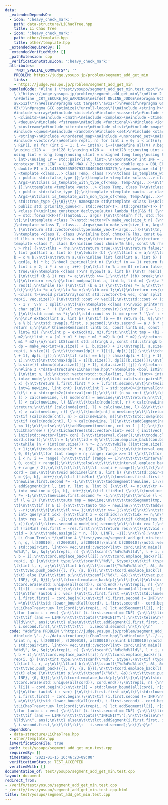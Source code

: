 ```yaml
---
data:
  _extendedDependsOn:
  - icon: ':heavy_check_mark:'
    path: data-structure/LiChaoTree.hpp
    title: Li Chao Tree
  - icon: ':heavy_check_mark:'
    path: other/template.hpp
    title: other/template.hpp
  _extendedRequiredBy: []
  _extendedVerifiedWith: []
  _pathExtension: cpp
  _verificationStatusIcon: ':heavy_check_mark:'
  attributes:
    '*NOT_SPECIAL_COMMENTS*': ''
    PROBLEM: https://judge.yosupo.jp/problem/segment_add_get_min
    links:
    - https://judge.yosupo.jp/problem/segment_add_get_min
  bundledCode: "#line 1 \"test/yosupo/segment_add_get_min.test.cpp\"\n#define PROBLEM\
    \ \"https://judge.yosupo.jp/problem/segment_add_get_min\"\n#line 2 \"other/template.hpp\"\
    \n#define _CRT_SECURE_NO_WARNINGS\n#ifdef ONLINE_JUDGE\n#pragma GCC target(\"\
    avx512f\")\n#else\n#pragma GCC target(\"avx2\")\n#endif\n#pragma GCC optimize(\"\
    O3\")\n#pragma GCC optimize(\"unroll-loops\")\n#include <string.h>\n#include <algorithm>\n\
    #include <array>\n#include <bitset>\n#include <cassert>\n#include <cfloat>\n#include\
    \ <climits>\n#include <cmath>\n#include <complex>\n#include <ctime>\n#include\
    \ <deque>\n#include <fstream>\n#include <functional>\n#include <iomanip>\n#include\
    \ <iostream>\n#include <iterator>\n#include <list>\n#include <map>\n#include <memory>\n\
    #include <queue>\n#include <random>\n#include <set>\n#include <stack>\n#include\
    \ <string>\n#include <unordered_map>\n#include <unordered_set>\n#include <utility>\n\
    #include <vector>\n\n#define rep(i, n) for (int i = 0; i < int(n); i++)\n#define\
    \ REP(i, n) for (int i = 1; i <= int(n); i++)\n#define all(V) V.begin(), V.end()\n\
    \nusing i128 = __int128_t;\nusing u128 = __uint128_t;\nusing uint = unsigned int;\n\
    using lint = long long;\nusing ulint = unsigned long long;\nusing P = std::pair<int,\
    \ int>;\nusing LP = std::pair<lint, lint>;\n\nconstexpr int INF = INT_MAX / 2;\n\
    constexpr lint LINF = LLONG_MAX / 2;\nconstexpr double eps = DBL_EPSILON;\nconstexpr\
    \ double PI = 3.141592653589793238462643383279;\n\nnamespace std {\n\ttemplate\
    \ <template <class...> class Temp, class T>\n\tclass is_template_with_type_of\
    \ : public std::false_type {};\n\ttemplate <template <class...> class Temp, class...\
    \ Args>\n\tclass is_template_with_type_of<Temp, Temp<Args...>>\n\t\t: public std::true_type\
    \ {};\n\ttemplate <template <auto...> class Temp, class T>\n\tclass is_template_with_non_type_of\
    \ : public std::false_type {};\n\ttemplate <template <auto...> class Temp, auto...\
    \ Args>\n\tclass is_template_with_non_type_of<Temp, Temp<Args...>>\n\t\t: public\
    \ std::true_type {};\n};\t// namespace std\ntemplate <class T>\nclass prique :\
    \ public std::priority_queue<T, std::vector<T>, std::greater<T>> {\n};\ntemplate\
    \ <class F>\ninline constexpr decltype(auto) lambda_fix(F&& f) {\n\treturn [f\
    \ = std::forward<F>(f)](auto&&... args) {\n\t\treturn f(f, std::forward<decltype(args)>(args)...);\n\
    \t};\n}\ntemplate <class T>\nstd::vector<T> make_vec(size_t n) {\n\treturn std::vector<T>(n);\n\
    }\ntemplate <class T, class... Args>\nauto make_vec(size_t n, Args&&... args)\
    \ {\n\treturn std::vector<decltype(make_vec<T>(args...))>(\n\t\tn, make_vec<T>(std::forward<Args>(args)...));\n\
    }\ntemplate <class T, class U>\ninline bool chmax(T& lhs, const U& rhs) {\n\t\
    if (lhs < rhs) {\n\t\tlhs = rhs;\n\t\treturn true;\n\t}\n\treturn false;\n}\n\
    template <class T, class U>\ninline bool chmin(T& lhs, const U& rhs) {\n\tif (lhs\
    \ > rhs) {\n\t\tlhs = rhs;\n\t\treturn true;\n\t}\n\treturn false;\n}\ninline\
    \ lint gcd(lint a, lint b) {\n\twhile (b) {\n\t\tlint c = a;\n\t\ta = b;\n\t\t\
    b = c % b;\n\t}\n\treturn a;\n}\ninline lint lcm(lint a, lint b) { return a /\
    \ gcd(a, b) * b; }\nbool isprime(lint n) {\n\tif (n == 1) return false;\n\tfor\
    \ (int i = 2; i * i <= n; i++) {\n\t\tif (n % i == 0) return false;\n\t}\n\treturn\
    \ true;\n}\ntemplate <class T>\nT mypow(T a, lint b) {\n\tT res(1);\n\twhile (true)\
    \ {\n\t\tif (b & 1) res *= a;\n\t\tb >>= 1;\n\t\tif (!b) break;\n\t\ta *= a;\n\
    \t}\n\treturn res;\n}\nlint modpow(lint a, lint b, lint m) {\n\ta %= m;\n\tlint\
    \ res(1);\n\twhile (b) {\n\t\tif (b & 1) {\n\t\t\tres *= a;\n\t\t\tres %= m;\n\
    \t\t}\n\t\ta *= a;\n\t\ta %= m;\n\t\tb >>= 1;\n\t}\n\treturn res;\n}\ntemplate\
    \ <class T>\nvoid printArray(const std::vector<T>& vec, char split = ' ') {\n\t\
    rep(i, vec.size()) {\n\t\tstd::cout << vec[i];\n\t\tstd::cout << (i == (int)vec.size()\
    \ - 1 ? '\\n' : split);\n\t}\n}\ntemplate <class T>\nvoid printArray(T l, T r,\
    \ char split = ' ') {\n\tT rprev = std::prev(r);\n\tfor (T i = l; i != r; i++)\
    \ {\n\t\tstd::cout << *i;\n\t\tstd::cout << (i == rprev ? '\\n' : split);\n\t\
    }\n}\nLP extGcd(lint a, lint b) {\n\tif (b == 0) return {1, 0};\n\tLP s = extGcd(b,\
    \ a % b);\n\tstd::swap(s.first, s.second);\n\ts.second -= a / b * s.first;\n\t\
    return s;\n}\nLP ChineseRem(const lint& b1, const lint& m1, const lint& b2, const\
    \ lint& m2) {\n\tlint p = extGcd(m1, m2).first;\n\tlint tmp = (b2 - b1) * p %\
    \ m2;\n\tlint r = (b1 + m1 * tmp + m1 * m2) % (m1 * m2);\n\treturn std::make_pair(r,\
    \ m1 * m2);\n}\nint LCS(const std::string& a, const std::string& b) {\n\tauto\
    \ dp = make_vec<int>(a.size() + 1, b.size() + 1);\n\trep(i, a.size()) {\n\t\t\
    rep(j, b.size()) {\n\t\t\tchmax(dp[i + 1][j], dp[i][j]);\n\t\t\tchmax(dp[i][j\
    \ + 1], dp[i][j]);\n\t\t\tif (a[i] == b[j]) chmax(dp[i + 1][j + 1], dp[i][j] +\
    \ 1);\n\t\t}\n\t\tchmax(dp[i + 1][b.size()], dp[i][b.size()]);\n\t}\n\trep(j,\
    \ b.size()) chmax(dp[a.size()][j + 1], dp[a.size()][j]);\n\treturn dp[a.size()][b.size()];\n\
    }\n#line 3 \"data-structure/LiChaoTree.hpp\"\ntemplate <bool isMin>\nclass LiChaoTree\
    \ {\n\tint n, id;\n\tstd::vector<std::tuple<lint, lint, lint>> interval;\n\tstd::vector<std::pair<LP,\
    \ int>> node;\n\tstd::vector<lint> cord;\n\tlint calc(std::pair<LP, int> l, lint\
    \ x) {\n\t\treturn l.first.first * x + l.first.second;\n\t}\n\tvoid addSegment(std::pair<LP,\
    \ int>& newLine, lint cnt) {\n\t\tlint l = std::get<0>(interval[cnt]), m = std::get<1>(interval[cnt]),\n\
    \t\t\t r = std::get<2>(interval[cnt]);\n\t\tif (n <= cnt) {\n\t\t\tif (calc(node[cnt],\
    \ l) > calc(newLine, l)) node[cnt] = newLine;\n\t\t\treturn;\n\t\t}\n\t\tif (calc(node[cnt],\
    \ l) < calc(newLine, l) &&\n\t\t\tcalc(node[cnt], r) < calc(newLine, r))\n\t\t\
    \treturn;\n\t\tif (calc(node[cnt], l) > calc(newLine, l) &&\n\t\t\tcalc(node[cnt],\
    \ r) > calc(newLine, r)) {\n\t\t\tnode[cnt] = newLine;\n\t\t\treturn;\n\t\t}\n\
    \t\tif (calc(node[cnt], m) > calc(newLine, m))\n\t\t\tstd::swap(node[cnt], newLine);\n\
    \t\tif (calc(node[cnt], l) > calc(newLine, l))\n\t\t\taddSegment(newLine, cnt\
    \ << 1);\n\t\telse\n\t\t\taddSegment(newLine, cnt << 1 | 1);\n\t}\n\n  public:\n\
    \tLiChaoTree() {}\n\tLiChaoTree(std::vector<lint> vec) { init(vec); }\n\tvoid\
    \ init(std::vector<lint> con) {\n\t\tinterval.clear();\n\t\tnode.clear();\n\t\t\
    cord.clear();\n\t\tn = 1;\n\t\tid = 0;\n\t\tcon.emplace_back(con.back() + 1);\n\
    \t\twhile (n < (int)con.size()) n *= 2;\n\t\twhile ((int)con.size() < n + 1) con.emplace_back(con.back()\
    \ + 1);\n\t\tnode.assign(2 * n, {{0, LINF}, -1});\n\t\tinterval.emplace_back(0,\
    \ 0, 0);\n\t\tfor (int range = n; range; range >>= 1) {\n\t\t\tfor (int i = 0;\
    \ i < n; i += range) {\n\t\t\t\tif (range == 1)\n\t\t\t\t\tinterval.emplace_back(con[i],\
    \ 0, con[i + range]);\n\t\t\t\telse\n\t\t\t\t\tinterval.emplace_back(con[i], con[i\
    \ + range / 2],\n\t\t\t\t\t\t\t\t\t\t  con[i + range]);\n\t\t\t}\n\t\t}\n\t\t\
    cord = con;\n\t}\n\tvoid addLine(lint a, lint b) {\n\t\tstd::pair<LP, int> newLine\
    \ = {{a, b}, id++};\n\t\tif (!isMin) {\n\t\t\tnewLine.first.first *= -1;\n\t\t\
    \tnewLine.first.second *= -1;\n\t\t}\n\t\taddSegment(newLine, 1);\n\t}\n\tvoid\
    \ addSegment(int l, int r, lint a, lint b) {\n\t\tl += n;\n\t\tr += n;\n\t\tstd::pair<LP,\
    \ int> newLine = {{a, b}, id++};\n\t\tif (!isMin) {\n\t\t\tnewLine.first.first\
    \ *= -1;\n\t\t\tnewLine.first.second *= -1;\n\t\t}\n\t\twhile (l < r) {\n\t\t\t\
    if (l & 1) {\n\t\t\t\tauto tmp = newLine;\n\t\t\t\taddSegment(tmp, l++);\n\t\t\
    \t}\n\t\t\tif (r & 1) {\n\t\t\t\tauto tmp = newLine;\n\t\t\t\taddSegment(tmp,\
    \ --r);\n\t\t\t}\n\t\t\tl >>= 1;\n\t\t\tr >>= 1;\n\t\t}\n\t}\n\tstd::pair<lint,\
    \ int> query(int idx) {\n\t\tlint x = cord[idx];\n\t\tidx += n;\n\t\tstd::pair<lint,\
    \ int> res = {LINF, -1};\n\t\twhile (idx) {\n\t\t\tif (chmin(res.first, calc(node[idx],\
    \ x)))\n\t\t\t\tres.second = node[idx].second;\n\t\t\tidx >>= 1;\n\t\t}\n\t\t\
    if (!isMin) res.first = -res.first;\n\t\treturn res;\n\t}\n\tvoid clear() {\n\t\
    \tid = 0;\n\t\tnode.assign(2 * n, {{0, LINF}, -1});\n\t}\n};\n\n/**\n * @title\
    \ Li Chao Tree\n */\n#line 4 \"test/yosupo/segment_add_get_min.test.cpp\"\nint\
    \ n, q, l[200010], r[200010], a[200010];\nlint b[200010];\nstd::vector<std::pair<P,\
    \ std::pair<int, lint>>> vec;\nstd::vector<lint> cord;\nint main() {\n\tscanf(\"\
    %d%d\", &n, &q);\n\trep(i, n) {\n\t\tscanf(\"%d%d%d%lld\", l + i, r + i, a + i,\
    \ b + i);\n\t\tcord.emplace_back(l[i]);\n\t\tcord.emplace_back(r[i]);\n\t}\n\t\
    rep(i, q) {\n\t\tint type;\n\t\tscanf(\"%d\", &type);\n\t\tif (type == 0) {\n\t\
    \t\tint l, r, a;\n\t\t\tlint b;\n\t\t\tscanf(\"%d%d%d%lld\", &l, &r, &a, &b);\n\
    \t\t\tvec.push_back({{l, r}, {a, b}});\n\t\t\tcord.emplace_back(l);\n\t\t\tcord.emplace_back(r);\n\
    \t\t} else {\n\t\t\tint p;\n\t\t\tscanf(\"%d\", &p);\n\t\t\tvec.push_back({{p,\
    \ INF}, {0, 0}});\n\t\t\tcord.emplace_back(p);\n\t\t}\n\t}\n\tstd::sort(all(cord));\n\
    \tcord.erase(std::unique(all(cord)), cord.end());\n\trep(i, n) {\n\t\tl[i] = std::lower_bound(all(cord),\
    \ l[i]) - cord.begin();\n\t\tr[i] = std::lower_bound(all(cord), r[i]) - cord.begin();\n\
    \t}\n\tfor (auto& i : vec) {\n\t\ti.first.first =\n\t\t\tstd::lower_bound(all(cord),\
    \ i.first.first) - cord.begin();\n\t\tif (i.first.second != INF)\n\t\t\ti.first.second\
    \ =\n\t\t\t\tstd::lower_bound(all(cord), i.first.second) - cord.begin();\n\t}\n\
    \tLiChaoTree<true> lct(cord);\n\trep(i, n) lct.addSegment(l[i], r[i], a[i], b[i]);\n\
    \tfor (auto i : vec) {\n\t\tif (i.first.second == INF) {\n\t\t\tlint ans = lct.query(i.first.first).first;\n\
    \t\t\tif (ans == LINF)\n\t\t\t\tputs(\"INFINITY\");\n\t\t\telse\n\t\t\t\tprintf(\"\
    %lld\\n\", ans);\n\t\t} else\n\t\t\tlct.addSegment(i.first.first, i.first.second,\
    \ i.second.first,\n\t\t\t\t\t\t   i.second.second);\n\t}\n}\n"
  code: "#define PROBLEM \"https://judge.yosupo.jp/problem/segment_add_get_min\"\n\
    #include \"../../data-structure/LiChaoTree.hpp\"\n#include \"../../other/template.hpp\"\
    \nint n, q, l[200010], r[200010], a[200010];\nlint b[200010];\nstd::vector<std::pair<P,\
    \ std::pair<int, lint>>> vec;\nstd::vector<lint> cord;\nint main() {\n\tscanf(\"\
    %d%d\", &n, &q);\n\trep(i, n) {\n\t\tscanf(\"%d%d%d%lld\", l + i, r + i, a + i,\
    \ b + i);\n\t\tcord.emplace_back(l[i]);\n\t\tcord.emplace_back(r[i]);\n\t}\n\t\
    rep(i, q) {\n\t\tint type;\n\t\tscanf(\"%d\", &type);\n\t\tif (type == 0) {\n\t\
    \t\tint l, r, a;\n\t\t\tlint b;\n\t\t\tscanf(\"%d%d%d%lld\", &l, &r, &a, &b);\n\
    \t\t\tvec.push_back({{l, r}, {a, b}});\n\t\t\tcord.emplace_back(l);\n\t\t\tcord.emplace_back(r);\n\
    \t\t} else {\n\t\t\tint p;\n\t\t\tscanf(\"%d\", &p);\n\t\t\tvec.push_back({{p,\
    \ INF}, {0, 0}});\n\t\t\tcord.emplace_back(p);\n\t\t}\n\t}\n\tstd::sort(all(cord));\n\
    \tcord.erase(std::unique(all(cord)), cord.end());\n\trep(i, n) {\n\t\tl[i] = std::lower_bound(all(cord),\
    \ l[i]) - cord.begin();\n\t\tr[i] = std::lower_bound(all(cord), r[i]) - cord.begin();\n\
    \t}\n\tfor (auto& i : vec) {\n\t\ti.first.first =\n\t\t\tstd::lower_bound(all(cord),\
    \ i.first.first) - cord.begin();\n\t\tif (i.first.second != INF)\n\t\t\ti.first.second\
    \ =\n\t\t\t\tstd::lower_bound(all(cord), i.first.second) - cord.begin();\n\t}\n\
    \tLiChaoTree<true> lct(cord);\n\trep(i, n) lct.addSegment(l[i], r[i], a[i], b[i]);\n\
    \tfor (auto i : vec) {\n\t\tif (i.first.second == INF) {\n\t\t\tlint ans = lct.query(i.first.first).first;\n\
    \t\t\tif (ans == LINF)\n\t\t\t\tputs(\"INFINITY\");\n\t\t\telse\n\t\t\t\tprintf(\"\
    %lld\\n\", ans);\n\t\t} else\n\t\t\tlct.addSegment(i.first.first, i.first.second,\
    \ i.second.first,\n\t\t\t\t\t\t   i.second.second);\n\t}\n}\n"
  dependsOn:
  - data-structure/LiChaoTree.hpp
  - other/template.hpp
  isVerificationFile: true
  path: test/yosupo/segment_add_get_min.test.cpp
  requiredBy: []
  timestamp: '2021-01-15 16:46:23+09:00'
  verificationStatus: TEST_ACCEPTED
  verifiedWith: []
documentation_of: test/yosupo/segment_add_get_min.test.cpp
layout: document
redirect_from:
- /verify/test/yosupo/segment_add_get_min.test.cpp
- /verify/test/yosupo/segment_add_get_min.test.cpp.html
title: test/yosupo/segment_add_get_min.test.cpp
---
```

